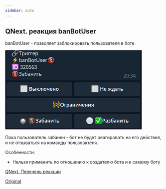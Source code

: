 ```yaml
---
sidebar: auto
---
```


## QNext. реакция banBotUser

banBotUser - позволяет заблокировать пользователя в боте.

![](./1.png)

Пока пользователь забанен - бот не будет реагировать на его действия, и не отзываться на команды пользователя.



Особенности:
* Нельзя применить по отношению к создателю бота и к самому боту



[QNext. Перечень реакции](/docs-test/ph/reactions)

[Original](https://telegra.ph/QNext-admin-reaction-banBotUser-05-07)